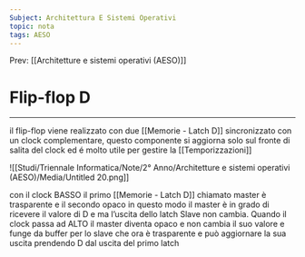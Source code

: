 ```yaml
---
Subject: Architettura E Sistemi Operativi
topic: nota
tags: AESO
---
```


Prev: [[Architetture e sistemi operativi (AESO)]]

# Flip-flop D
---
il flip-flop viene realizzato con due [[Memorie - Latch D]] sincronizzato con un clock complementare, questo componente si aggiorna solo sul fronte di salita del clock ed é molto utile per gestire la [[Temporizzazioni]]

![[Studi/Triennale Informatica/Note/2° Anno/Architetture e sistemi operativi (AESO)/Media/Untitled 20.png]]

con il clock BASSO il primo [[Memorie - Latch D]] chiamato master è trasparente e il secondo opaco in questo modo il master è in grado di ricevere il valore di D e ma l’uscita dello latch Slave non cambia. Quando il clock passa ad ALTO il master diventa opaco e non cambia il suo valore e funge da buffer per lo slave che ora è trasparente e può aggiornare la sua uscita prendendo D dal uscita del primo latch